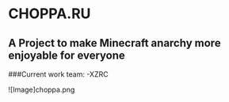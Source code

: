 # CHOPPA.RU

## A Project to make Minecraft anarchy more enjoyable for everyone

###Current work team:
-XZRC

![Image]choppa.png
